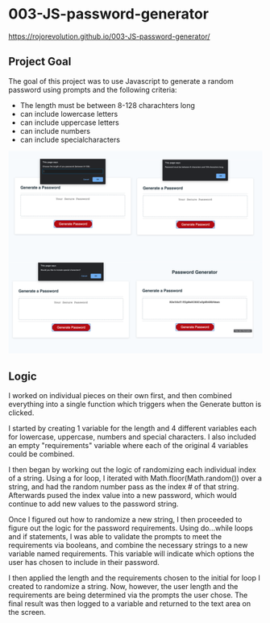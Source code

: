 # 003-JS-password-generator

https://rojorevolution.github.io/003-JS-password-generator/

## Project Goal

The goal of this project was to use Javascript to generate a random password using prompts and the following criteria:

 - The length must be between 8-128 charachters long
 - can include lowercase letters
 - can include uppercase letters
 - can include numbers
 - can include specialcharacters

![Screenshot](assets/images/screenshot.png)


 ## Logic

 I worked on individual pieces on their own first, and then combined everything into a single function which triggers when the Generate button is clicked.

 I started by creating 1 variable for the length and 4 different variables each for lowercase, uppercase, numbers and special characters. I also included an empty "requirements" variable where each of the original 4 variables could be combined.

 I then began by working out the logic of randomizing each individual index of a string. Using a for loop, I iterated with Math.floor(Math.random()) over a string, and had the random number pass as the index # of that string. Afterwards pused the index value into a new password, which would continue to add new values to the password string.
 
 Once I figured out how to randomize a new string, I then proceeded to figure out the logic for the password requirements. Using do...while loops and if statements, I was able to validate the prompts to meet the requirements via booleans, and combine the necessary strings to a new variable named requirements. This variable will indicate which options the user has chosen to include in their password.

 I then applied the length and the requirements chosen to the initial for loop I created to randomize a string. Now, however, the user length and the requirements are being determined via the prompts the user chose. The final result was then logged to a variable and returned to the text area on the screen.



